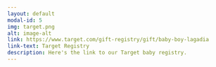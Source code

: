 ```yaml
---
layout: default
modal-id: 5
img: target.png
alt: image-alt
link: https://www.target.com/gift-registry/gift/baby-boy-lagadia
link-text: Target Registry
description: Here's the link to our Target baby registry.
---
```


